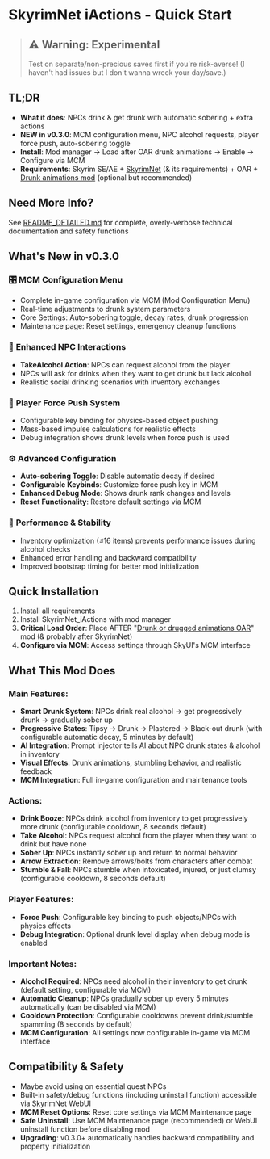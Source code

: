 # SkyrimNet iActions - Quick Start

> ## ⚠️ **Warning: Experimental**
> Test on separate/non-precious saves first if you're risk-averse!
> (I haven't had issues but I don't wanna wreck your day/save.)

## TL;DR
- **What it does**: NPCs drink & get drunk with automatic sobering + extra actions
- **NEW in v0.3.0**: MCM configuration menu, NPC alcohol requests, player force push, auto-sobering toggle
- **Install**: Mod manager → Load after OAR drunk animations → Enable → Configure via MCM
- **Requirements**: Skyrim SE/AE + [SkyrimNet](https://github.com/MinLL/SkyrimNet-GamePlugin) (& its requirements) + OAR + [Drunk animations mod](https://www.nexusmods.com/skyrimspecialedition/mods/62191) (optional but recommended)

## Need More Info?
See [README_DETAILED.md](README_DETAILED.md) for complete, overly-verbose technical documentation and safety functions

## What's New in v0.3.0

### 🎛️ **MCM Configuration Menu**
- Complete in-game configuration via MCM (Mod Configuration Menu)
- Real-time adjustments to drunk system parameters
- Core Settings: Auto-sobering toggle, decay rates, drunk progression
- Maintenance page: Reset settings, emergency cleanup functions

### 🍻 **Enhanced NPC Interactions**
- **TakeAlcohol Action**: NPCs can request alcohol from the player
- NPCs will ask for drinks when they want to get drunk but lack alcohol
- Realistic social drinking scenarios with inventory exchanges

### 💪 **Player Force Push System**
- Configurable key binding for physics-based object pushing
- Mass-based impulse calculations for realistic effects
- Debug integration shows drunk levels when force push is used

### ⚙️ **Advanced Configuration**
- **Auto-sobering Toggle**: Disable automatic decay if desired
- **Configurable Keybinds**: Customize force push key in MCM
- **Enhanced Debug Mode**: Shows drunk rank changes and levels
- **Reset Functionality**: Restore default settings via MCM

### 🔧 **Performance & Stability**
- Inventory optimization (≤16 items) prevents performance issues during alcohol checks
- Enhanced error handling and backward compatibility
- Improved bootstrap timing for better mod initialization

## Quick Installation
1. Install all requirements
2. Install SkyrimNet_iActions with mod manager
3. **Critical Load Order**: Place AFTER "[Drunk or drugged animations OAR](https://www.nexusmods.com/skyrimspecialedition/mods/62191)" mod (& probably after SkyrimNet)
4. **Configure via MCM**: Access settings through SkyUI's MCM interface

## What This Mod Does

### Main Features:
- **Smart Drunk System**: NPCs drink real alcohol → get progressively drunk → gradually sober up
- **Progressive States**: Tipsy → Drunk → Plastered → Black-out drunk (with configurable automatic decay, 5 minutes by default)
- **AI Integration**: Prompt injector tells AI about NPC drunk states & alcohol in inventory
- **Visual Effects**: Drunk animations, stumbling behavior, and realistic feedback
- **MCM Integration**: Full in-game configuration and maintenance tools

### Actions:
- **Drink Booze**: NPCs drink alcohol from inventory to get progressively more drunk (configurable cooldown, 8 seconds default)
- **Take Alcohol**: NPCs request alcohol from the player when they want to drink but have none
- **Sober Up**: NPCs instantly sober up and return to normal behavior  
- **Arrow Extraction**: Remove arrows/bolts from characters after combat
- **Stumble & Fall**: NPCs stumble when intoxicated, injured, or just clumsy (configurable cooldown, 8 seconds default)

### Player Features:
- **Force Push**: Configurable key binding to push objects/NPCs with physics effects
- **Debug Integration**: Optional drunk level display when debug mode is enabled

### Important Notes:
- **Alcohol Required**: NPCs need alcohol in their inventory to get drunk (default setting, configurable via MCM)
- **Automatic Cleanup**: NPCs gradually sober up every 5 minutes automatically (can be disabled via MCM)
- **Cooldown Protection**: Configurable cooldowns prevent drink/stumble spamming (8 seconds by default)
- **MCM Configuration**: All settings now configurable in-game via MCM interface

## Compatibility & Safety
- Maybe avoid using on essential quest NPCs
- Built-in safety/debug functions (including uninstall function) accessible via SkyrimNet WebUI
- **MCM Reset Options**: Reset core settings via MCM Maintenance page
- **Safe Uninstall**: Use MCM Maintenance page (recommended) or WebUI uninstall function before disabling mod
- **Upgrading**: v0.3.0+ automatically handles backward compatibility and property initialization
